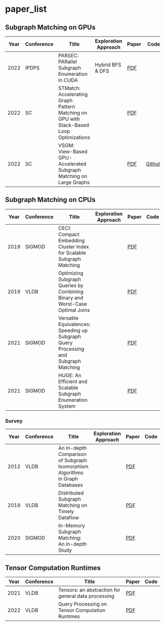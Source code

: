 # paper_list

## Subgraph Matching on GPUs

| Year |Conference| Title | Exploration Approach | Paper | Code |
|-----|-----|-----|-----|-----|-----|
|2022|IPDPS|PARSEC: PARallel Subgraph Enumeration in CUDA|Hybrid BFS & DFS|[PDF](https://ieeexplore.ieee.org/stamp/stamp.jsp?tp=&arnumber=9820623)||
|2022|SC|STMatch: Accelerating Graph Pattern Matching on GPU with Stack-Based Loop Optimizations||[PDF](https://pengjiang-hpc.github.io/papers/sc22.pdf)||
|2022|SC|VSGM: View-Based GPU-Accelerated Subgraph Matching on Large Graphs||[PDF](https://dl.acm.org/doi/pdf/10.5555/3571885.3571954)|[Github](https://github.com/kygx-legend/vsgm)|


## Subgraph Matching on CPUs

| Year |Conference| Title | Exploration Approach | Paper | Code |
|-----|-----|-----|-----|-----|-----|
|2019|SIGMOD|CECI: Compact Embedding Cluster Index for Scalable Subgraph Matching||[PDF](https://dl.acm.org/doi/pdf/10.1145/3299869.3300086)||
|2019|VLDB|Optimizing Subgraph Queries by Combining Binary and Worst-Case Optimal Joins||[PDF](http://www.vldb.org/pvldb/vol12/p1692-mhedhbi.pdf)||
|2021|SIGMOD|Versatile Equivalences: Speeding up Subgraph Query Processing and Subgraph Matching||[PDF](https://dl.acm.org/doi/pdf/10.1145/3448016.3457265)||
|2021|SIGMOD|HUGE: An Efficient and Scalable Subgraph Enumeration System||[PDF](https://dl.acm.org/doi/pdf/10.1145/3448016.3457237)||

### Survey
| Year |Conference| Title | Exploration Approach | Paper | Code |
|-----|-----|-----|-----|-----|-----|
|2012|VLDB|An In-depth Comparison of Subgraph Isomorphism Algorithms in Graph Databases||[PDF](https://citeseerx.ist.psu.edu/document?repid=rep1&type=pdf&doi=7592c2edcbd4fbd3018eb69bd9886de9300cec8c)||
|2019|VLDB|Distributed Subgraph Matching on Timely Dataflow||[PDF](http://www.vldb.org/pvldb/vol12/p1099-lai.pdf)||
|2020|SIGMOD|In-Memory Subgraph Matching: An In-depth Study||[PDF](https://shixuansun.github.io/files/SIGMOD20-Study.pdf)||


## Tensor Computation Runtimes


| Year |Conference| Title | Paper | Code |
|-----|-----|-----|-----|-----|
|2021|VLDB|Tensors: an abstraction for general data processing|[PDF](https://www.research-collection.ethz.ch/bitstream/handle/20.500.11850/513207/1/3467861.3467869.pdf)||
|2022|VLDB|Query Processing on Tensor Computation Runtimes|[PDF](https://www.vldb.org/pvldb/vol15/p2811-he.pdf)||

